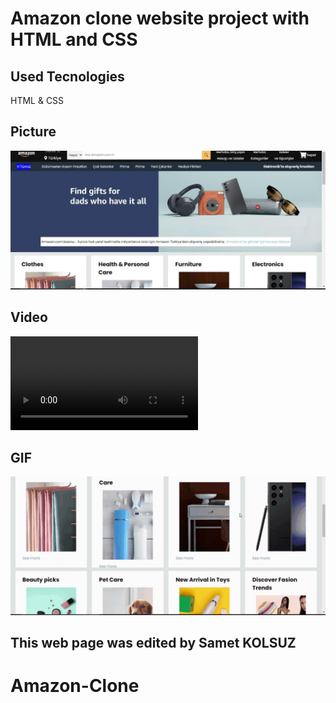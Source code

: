 

# Amazon clone website project with HTML and CSS #

## Used Tecnologies ##

HTML & CSS

##  Picture  ##


![](images/A1.jpeg)


##  Video  ##


![](images/A2.mp4)


##  GIF  ##


![](images/A3.gif)


## This web page was edited by Samet KOLSUZ ##
# Amazon-Clone
